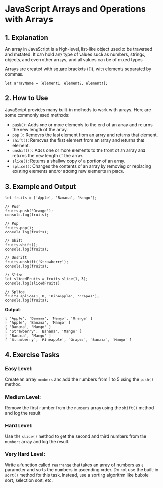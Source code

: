 # JavaScript Arrays and Operations with Arrays

## 1. Explanation

An array in JavaScript is a high-level, list-like object used to be traversed and mutated. It can hold any type of values such as numbers, strings, objects, and even other arrays, and all values can be of mixed types.

Arrays are created with square brackets ([]), with elements separated by commas.

```
let arrayName = [element1, element2, element3];
```

## 2. How to Use

JavaScript provides many built-in methods to work with arrays. Here are some commonly used methods:

- ```push()```: Adds one or more elements to the end of an array and returns the new length of the array.
- ```pop()```: Removes the last element from an array and returns that element.
- ```shift()```: Removes the first element from an array and returns that element.
- ```unshift()```: Adds one or more elements to the front of an array and returns the new length of the array.
- ```slice()```: Returns a shallow copy of a portion of an array.
- ```splice()```: Changes the contents of an array by removing or replacing existing elements and/or adding new elements in place.

## 3. Example and Output

```
let fruits = ['Apple', 'Banana', 'Mango'];

// Push
fruits.push('Orange');
console.log(fruits);

// Pop
fruits.pop();
console.log(fruits);

// Shift
fruits.shift();
console.log(fruits);

// Unshift
fruits.unshift('Strawberry');
console.log(fruits);

// Slice
let slicedFruits = fruits.slice(1, 3);
console.log(slicedFruits);

// Splice
fruits.splice(1, 0, 'Pineapple', 'Grapes');
console.log(fruits);
```

**Output:**

```
[ 'Apple', 'Banana', 'Mango', 'Orange' ]
[ 'Apple', 'Banana', 'Mango' ]
[ 'Banana', 'Mango' ]
[ 'Strawberry', 'Banana', 'Mango' ]
[ 'Banana', 'Mango' ]
[ 'Strawberry', 'Pineapple', 'Grapes', 'Banana', 'Mango' ]
```

## 4. Exercise Tasks

### Easy Level:

Create an array ```numbers``` and add the numbers from 1 to 5 using the ```push()``` method.

### Medium Level:

Remove the first number from the ```numbers``` array using the ```shift()``` method and log the result.

### Hard Level:

Use the ```slice()``` method to get the second and third numbers from the ```numbers``` array and log the result.

### Very Hard Level:

Write a function called ```rearrange``` that takes an array of numbers as a parameter and sorts the numbers in ascending order. Do not use the built-in ```sort()``` method for this task. Instead, use a sorting algorithm like bubble sort, selection sort, etc.